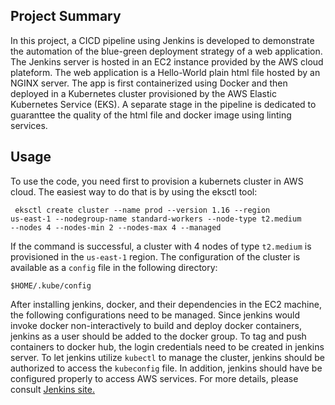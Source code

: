 ## Project Summary
In this project, a CICD pipeline using Jenkins is developed to demonstrate the automation of the blue-green deployment strategy of a web application. The Jenkins server is hosted in an EC2 instance provided by the AWS cloud plateform. The web application is a Hello-World plain html file hosted by an NGINX server. The app is first containerized using Docker and then deployed in a Kubernetes cluster provisioned by the AWS Elastic Kubernetes Service (EKS). A separate stage in the pipeline is dedicated to guaranttee the quality of the html file and docker image using linting services.

## Usage
To use the code, you need first to provision a kubernets cluster in AWS cloud. The easiest way to do that is by using the eksctl tool:

<code> eksctl create cluster --name prod --version 1.16 --region us-east-1 --nodegroup-name standard-workers --node-type t2.medium --nodes 4 --nodes-min 2 --nodes-max 4 --managed</code>

If the command is successful, a cluster with 4 nodes of type `t2.medium` is provisioned in the `us-east-1` region. The configuration of the cluster is available as a `config` file in the following directory:

<code>$HOME/.kube/config</code>

After installing jenkins, docker, and their dependencies in the EC2 machine, the following configurations need to be managed. Since jenkins would invoke docker non-interactively to build and deploy docker containers, jenkins as a user should be added to the docker group. To tag and push containers to docker hub, the login credentials need to be created in jenkins server. To let jenkins utilize `kubectl` to manage the cluster, jenkins should be authorized to access the `kubeconfig` file. In addition, jenkins should have be configured properly to access AWS services. For more details, please consult <a href="https://www.jenkins.io/" class="mw-redirect" title="Jenkins site">Jenkins site.</a>
